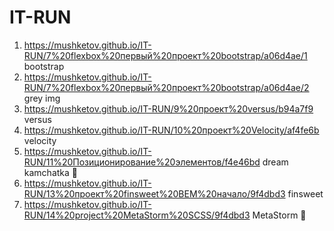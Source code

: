 # IT-RUN
1. https://mushketov.github.io/IT-RUN/7%20flexbox%20первый%20проект%20bootstrap/a06d4ae/1 bootstrap
2. https://mushketov.github.io/IT-RUN/7%20flexbox%20первый%20проект%20bootstrap/a06d4ae/2 grey img
3. https://mushketov.github.io/IT-RUN/9%20проект%20versus/b94a7f9 versus
4. https://mushketov.github.io/IT-RUN/10%20проект%20Velocity/af4fe6b velocity
5. https://mushketov.github.io/IT-RUN/11%20Позиционирование%20элементов/f4e46bd dream kamchatka :large_blue_circle:
6. https://mushketov.github.io/IT-RUN/13%20проект%20finsweet%20BEM%20начало/9f4dbd3 finsweet 
7. https://mushketov.github.io/IT-RUN/14%20project%20MetaStorm%20SCSS/9f4dbd3 MetaStorm :red_circle:
